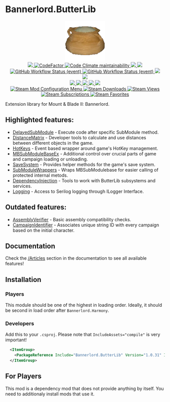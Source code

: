 # Bannerlord.ButterLib
<p align="center">
  <a href="https://github.com/BUTR/Bannerlord.ButterLib" alt="Logo">
    <img src="https://github.com/BUTR/Bannerlord.ButterLib/blob/dev/resources/Butter.png?raw=true" />
  </a>
  </br>
  <a href="https://github.com/BUTR/Bannerlord.ButterLib" alt="Lines Of Code">
    <img src="https://aschey.tech/tokei/github/BUTR/Bannerlord.ButterLib?category=code" />
  </a>
  <a href="https://www.codefactor.io/repository/github/butr/bannerlord.butterlib">
    <img src="https://www.codefactor.io/repository/github/butr/bannerlord.butterlib/badge" alt="CodeFactor" />
  </a>
  <a href="https://codeclimate.com/github/BUTR/Bannerlord.ButterLib/maintainability">
    <img alt="Code Climate maintainability" src="https://img.shields.io/codeclimate/maintainability-percentage/BUTR/Bannerlord.ButterLib">
  </a>
  <a href="https://butr.github.io/Bannerlord.ButterLib" alt="Documentation">
    <img src="https://img.shields.io/badge/Documentation-%F0%9F%94%8D-blue?style=flat" />
  </a>
  <a title="Crowdin" target="_blank" href="https://crowdin.com/project/butterlib">
    <img src="https://badges.crowdin.net/butterlib/localized.svg">
  </a>
  </br>
  <a href="https://github.com/BUTR/Bannerlord.ButterLib/actions/workflows/test.yml?query=branch%3Adev">
    <img alt="GitHub Workflow Status (event)" src="https://img.shields.io/github/actions/workflow/status/BUTR/Bannerlord.ButterLib/test.yml?branch=dev&label=Game%20Stable%20and%20Beta">
  </a>
  <a href="https://github.com/BUTR/Bannerlord.ButterLib/actions/workflows/test-full.yml?query=branch%3Adev">
    <img alt="GitHub Workflow Status (event)" src="https://img.shields.io/github/actions/workflow/status/BUTR/Bannerlord.ButterLib/test-full.yml?branch=dev&label=Supported%20Game%20Versions">
  </a>
  <a href="https://codecov.io/gh/BUTR/Bannerlord.ButterLib">
    <img src="https://codecov.io/gh/BUTR/Bannerlord.ButterLib/branch/dev/graph/badge.svg" />
  </a>
  </br>
  <a href="https://www.nuget.org/packages/Bannerlord.ButterLib" alt="NuGet Bannerlord.ButterLib">
  <img src="https://img.shields.io/nuget/v/Bannerlord.ButterLib.svg?label=NuGet%20Bannerlord.ButterLib&colorB=blue" />
  </a>
  </br>
  <a href="https://www.nexusmods.com/mountandblade2bannerlord/mods/2018" alt="NexusMods ButterLib">
    <img src="https://img.shields.io/badge/NexusMods-ButterLib-yellow.svg" />
  </a>
  <a href="https://www.nexusmods.com/mountandblade2bannerlord/mods/2018" alt="NexusMods ButterLib">
    <img src="https://img.shields.io/endpoint?url=https%3A%2F%2Fnexusmods-version-pzk4e0ejol6j.runkit.sh%3FgameId%3Dmountandblade2bannerlord%26modId%3D2018" />
  </a>
  <a href="https://www.nexusmods.com/mountandblade2bannerlord/mods/2018" alt="NexusMods ButterLib">
    <img src="https://img.shields.io/endpoint?url=https%3A%2F%2Fnexusmods-downloads-ayuqql60xfxb.runkit.sh%2F%3Ftype%3Dunique%26gameId%3D3174%26modId%3D2018" />
  </a>
  <a href="https://www.nexusmods.com/mountandblade2bannerlord/mods/2018" alt="NexusMods ButterLib">
    <img src="https://img.shields.io/endpoint?url=https%3A%2F%2Fnexusmods-downloads-ayuqql60xfxb.runkit.sh%2F%3Ftype%3Dtotal%26gameId%3D3174%26modId%3D2018" />
  </a>
  <a href="https://www.nexusmods.com/mountandblade2bannerlord/mods/2018" alt="NexusMods ButterLib">
    <img src="https://img.shields.io/endpoint?url=https%3A%2F%2Fnexusmods-downloads-ayuqql60xfxb.runkit.sh%2F%3Ftype%3Dviews%26gameId%3D3174%26modId%3D2018" />
  </a>
  </br>
  <a href="https://steamcommunity.com/sharedfiles/filedetails/?id=2859232415">
    <img alt="Steam Mod Configuration Menu" src="https://img.shields.io/badge/Steam-ButterLib-blue.svg" />
  </a>
  <a href="https://steamcommunity.com/sharedfiles/filedetails/?id=2859232415">
    <img alt="Steam Downloads" src="https://img.shields.io/steam/downloads/2859232415?label=Downloads&color=blue">
  </a>
  <a href="https://steamcommunity.com/sharedfiles/filedetails/?id=2859232415">
    <img alt="Steam Views" src="https://img.shields.io/steam/views/2859232415?label=Views&color=blue">
  </a>
  <a href="https://steamcommunity.com/sharedfiles/filedetails/?id=2859232415">
    <img alt="Steam Subscriptions" src="https://img.shields.io/steam/subscriptions/2859232415?label=Subscriptions&color=blue">
  </a>
  <a href="https://steamcommunity.com/sharedfiles/filedetails/?id=2859232415">
    <img alt="Steam Favorites" src="https://img.shields.io/steam/favorites/2859232415?label=Favorites&color=blue">
  </a>
  </br>
</p>

Extension library for Mount & Blade II: Bannerlord.

## Highlighted features:
* [DelayedSubModule](https://butr.github.io/Bannerlord.ButterLib/articles/DelayedSubModule/Overview.html) - Execute code after specific SubModule method.
* [DistanceMatrix](https://butr.github.io/Bannerlord.ButterLib/articles/DistanceMatrix/Overview.html) - Developer tools to calculate and use distances between different objects in the game.
* [HotKeys](https://butterlib.butr.link/articles/HotKeys/Overview.html) - Event based wrapper around game's HotKey management.
* [MBSubModuleBaseEx](https://butterlib.butr.link/articles/MBSubModuleBaseExtended/Overview.html) - Additional control over crucial parts of game and campaign loading or unloading.
* [SaveSystem](https://butr.github.io/Bannerlord.ButterLib/articles/SaveSystem/Overview.html) - Provides helper methods for the game's save system.
* [SubModuleWrappers](https://butr.github.io/Bannerlord.ButterLib/articles/SubModuleWrappers/Overview.html) - Wraps MBSubModulebase for easier calling of protected internal metods.
* [DependencyInjection](https://butterlib.butr.link/articles/Optional/DependencyInjection/Overview.html) - Tools to work with ButterLib subsystems and services.
* [Logging]([https://butterlib.butr.link/articles/Optional/DependencyInjection/Overview.html](https://butterlib.butr.link/articles/Optional/Logging/Overview.html)) - Access to Serilog logging through ILogger Interface.

## Outdated features:
* [AssemblyVerifier]([https://butr.github.io/Bannerlord.ButterLib/articles/CampaignIdentifier/Overview.html](https://butterlib.butr.link/articles/AssemblyVerifier/Overview.html)) - Basic assembly compatibility checks.
* [CampaignIdentifier](https://butr.github.io/Bannerlord.ButterLib/articles/CampaignIdentifier/Overview.html) - Associates unique string ID with every campaign based on the initial character.  

## Documentation
Check the [/Articles](https://butr.github.io/Bannerlord.ButterLib/articles/index.html) section in the documentation to see all available features!

## Installation
### Players
This module should be one of the highest in loading order. Ideally, it should be second in load order after ``Bannerlord.Harmony``.
### Developers
Add this to your `.csproj`. Please note that `IncludeAssets="compile"` is very important!
```xml
  <ItemGroup>
    <PackageReference Include="Bannerlord.ButterLib" Version="1.0.31" IncludeAssets="compile" />
  </ItemGroup>
```

## For Players
This mod is a dependency mod that does not provide anything by itself. You need to additionaly install mods that use it.
